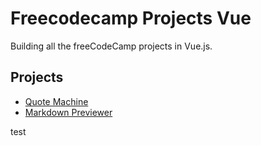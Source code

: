 # Freecodecamp Projects Vue

Building all the freeCodeCamp projects in Vue.js.

## Projects

* [Quote Machine](quote-machine/README.md)
* [Markdown Previewer](markdown-previewer/README.md)

test
